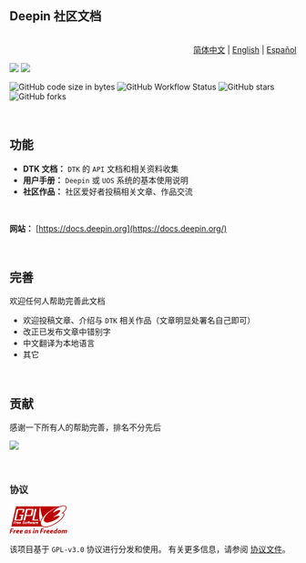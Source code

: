 ## Deepin 社区文档

<p align="right"><br><a href="README.md">简体中文</a> | <a href="README.en_US.md">English</a> | <a href="README.es.md">Español</a></p>



![](https://img.shields.io/badge/language-vuepress-orange.svg)  ![](https://img.shields.io/github/license/linuxdeepin/docs) 

![GitHub code size in bytes](https://img.shields.io/github/languages/code-size/linuxdeepin/docs)  ![GitHub Workflow Status](https://img.shields.io/github/workflow/status/linuxdeepin/docs/CI)  ![GitHub stars](https://img.shields.io/github/stars/linuxdeepin/docs?style=social) ![GitHub forks](https://img.shields.io/github/forks/linuxdeepin/docs?style=social) 

<br>

## 功能

- **DTK 文档：** `DTK` 的 `API` 文档和相关资料收集
- **用户手册：** `Deepin` 或 `UOS` 系统的基本使用说明
- **社区作品：** 社区爱好者投稿相关文章、作品交流

<br>

**网站：** [https://docs.deepin.org](https://docs.deepin.org/)

<br>

## 完善

欢迎任何人帮助完善此文档

- 欢迎投稿文章、介绍与 `DTK` 相关作品（文章明显处署名自己即可）
- 改正已发布文章中错别字
- 中文翻译为本地语言
- 其它

<br>

## 贡献

感谢一下所有人的帮助完善，排名不分先后

<a href="https://github.com/linuxdeepin/docs/graphs/contributors"><img src="https://opencollective.com/linuxdeepin-dtkdocs/contributors.svg?width=890" /></a>

<br>

### 协议

<img src="./img/GPL-v3.0.png" alt="GPL-v3.0" width="20%">

该项目基于 `GPL-v3.0` 协议进行分发和使用。 有关更多信息，请参阅 [协议文件](/LICENSE)。

